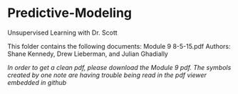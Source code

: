 # Predictive-Modeling
Unsupervised Learning with Dr. Scott

This folder contains the following documents:
Module 9 8-5-15.pdf
Authors: Shane Kennedy, Drew Lieberman, and Julian Ghadially

*In order to get a clean pdf, please download the Module 9 pdf. The symbols created by one note are having trouble being read in the pdf viewer embedded in github*